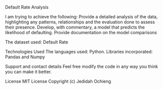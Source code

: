 
Default Rate Analysis

I am trying to achieve the following: 
Provide a detailed analysis of the data, highlighting any patterns, relationships and the evaluation done to assess their presence.
Develop, with commentary, a model that predicts the likelihood of defaulting.
Provide documentation on the model comparisons


The dataset used:
Default Rate 

Technologies Used
The languages used: Python. Libraries incorporated: Pandas and Numpy

Support and contact details
Feel free modify the code in any way you think you can make it better.



License
MIT License Copyright (c)  Jedidah Ochieng

